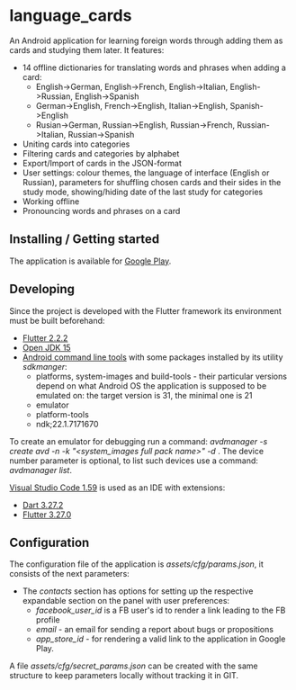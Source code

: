 # language_cards

An Android application for learning foreign words through adding them as cards and studying them later. It features:

* 14 offline dictionaries for translating words and phrases when adding a card: 
  * English->German, English->French, English->Italian, English->Russian, English->Spanish
  * German->English, French->English, Italian->English, Spanish->English
  * Rusian->German, Russian->English, Russian->French, Russian->Italian, Russian->Spanish
* Uniting cards into categories
* Filtering cards and categories by alphabet
* Export/Import of cards in the JSON-format
* User settings: colour themes, the language of interface (English or Russian), parameters for shuffling chosen cards and their sides in the study mode, showing/hiding date of the last study for categories
* Working offline
* Pronouncing words and phrases on a card

## Installing / Getting started

The application is available for [Google Play](https://play.google.com/store/apps/details?id=language.cards.app).

## Developing

Since the project is developed with the Flutter framework its environment must be built beforehand:
* [Flutter 2.2.2](https://flutter.dev/docs/get-started/install)
* [Open JDK 15](http://jdk.java.net/java-se-ri/15)
* [Android command line tools](https://developer.android.com/studio#downloads) with some packages installed by its utility *sdkmanger*:
  * platforms, system-images and build-tools - their particular versions depend on what Android OS the application is supposed to be emulated on: the target version is 31, the minimal one is 21
  * emulator
  * platform-tools
  * ndk;22.1.7171670

To create an emulator for debugging run a command: *avdmanager -s create avd -n <emulator name> -k "<system_images full pack name>" -d <device number>*.
The device number parameter is optional, to list such devices use a command: *avdmanager list*.

[Visual Studio Code 1.59](https://code.visualstudio.com/updates/v1_59) is used as an IDE with extensions:
* [Dart 3.27.2](https://marketplace.visualstudio.com/items?itemName=Dart-Code.dart-code)
* [Flutter 3.27.0](https://marketplace.visualstudio.com/items?itemName=Dart-Code.flutter)

 ## Configuration
 
 The configuration file of the application is *assets/cfg/params.json*, it consists of the next parameters:
* The *contacts* section has options for setting up the respective expandable section on the panel with user preferences:
  * *facebook_user_id* is a FB user's id to render a link leading to the FB profile
  * *email* - an email for sending a report about bugs or propositions
  * *app_store_id* - for rendering a valid link to the application in Google Play.
 
 A file *assets/cfg/secret_params.json* can be created with the same structure to keep parameters locally without tracking it in GIT.
